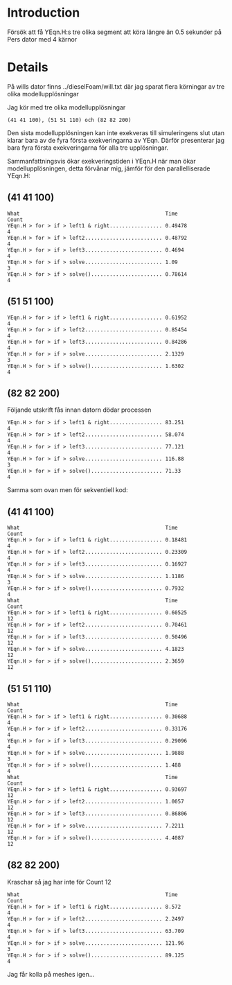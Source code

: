 # Introduction #

Försök att få YEqn.H:s tre olika segment att köra längre än 0.5 sekunder på Pers dator med 4 kärnor

# Details #

På wills dator finns ../dieselFoam/will.txt där jag sparat flera körningar av tre olika modellupplösningar

Jag kör med tre olika modellupplösningar
```
(41 41 100), (51 51 110) och (82 82 200)   
```

Den sista modellupplösningen kan inte exekveras till simuleringens slut utan klarar bara av de fyra första exekveringarna av YEqn. Därför presenterar jag bara fyra första exekveringarna för alla tre upplösningar.

Sammanfattningsvis ökar exekveringstiden i YEqn.H när man ökar
modellupplösningen, detta förvånar mig, jämför för den parallelliserade YEqn.H:
## (41 41 100) ##
```
What                                               Time               Count   
YEqn.H > for > if > left1 & right................. 0.49478            4       
YEqn.H > for > if > left2......................... 0.48792            4       
YEqn.H > for > if > left3......................... 0.4694             4       
YEqn.H > for > if > solve......................... 1.09               3       
YEqn.H > for > if > solve()....................... 0.78614            4        
```
## (51 51 100) ##
```
YEqn.H > for > if > left1 & right................. 0.61952            4       
YEqn.H > for > if > left2......................... 0.85454            4       
YEqn.H > for > if > left3......................... 0.84286            4       
YEqn.H > for > if > solve......................... 2.1329             3       
YEqn.H > for > if > solve()....................... 1.6302             4      
```
## (82 82 200) ##
Följande utskrift fås innan datorn dödar processen
```
YEqn.H > for > if > left1 & right................. 83.251             4       
YEqn.H > for > if > left2......................... 58.074             4       
YEqn.H > for > if > left3......................... 77.121             4       
YEqn.H > for > if > solve......................... 116.88             3       
YEqn.H > for > if > solve()....................... 71.33              4        
```

Samma som ovan men för sekventiell kod:
## (41 41 100) ##
```
What                                               Time               Count   
YEqn.H > for > if > left1 & right................. 0.18481            4       
YEqn.H > for > if > left2......................... 0.23309            4       
YEqn.H > for > if > left3......................... 0.16927            4       
YEqn.H > for > if > solve......................... 1.1186             3       
YEqn.H > for > if > solve()....................... 0.7932             4   
What                                               Time               Count   
YEqn.H > for > if > left1 & right................. 0.60525            12      
YEqn.H > for > if > left2......................... 0.70461            12      
YEqn.H > for > if > left3......................... 0.50496            12      
YEqn.H > for > if > solve......................... 4.1823             12      
YEqn.H > for > if > solve()....................... 2.3659             12      
```
## (51 51 110) ##
```
What                                               Time               Count   
YEqn.H > for > if > left1 & right................. 0.30688            4       
YEqn.H > for > if > left2......................... 0.33176            4       
YEqn.H > for > if > left3......................... 0.29096            4       
YEqn.H > for > if > solve......................... 1.9888             3       
YEqn.H > for > if > solve()....................... 1.488              4  
What                                               Time               Count   
YEqn.H > for > if > left1 & right................. 0.93697            12      
YEqn.H > for > if > left2......................... 1.0057             12      
YEqn.H > for > if > left3......................... 0.86806            12      
YEqn.H > for > if > solve......................... 7.2211             12      
YEqn.H > for > if > solve()....................... 4.4087             12      
```
## (82 82 200) ##
Kraschar så jag har inte för Count 12
```
What                                               Time               Count   
YEqn.H > for > if > left1 & right................. 8.572              4       
YEqn.H > for > if > left2......................... 2.2497             4       
YEqn.H > for > if > left3......................... 63.709             4       
YEqn.H > for > if > solve......................... 121.96             3       
YEqn.H > for > if > solve()....................... 89.125             4     
```

Jag får kolla på meshes igen...